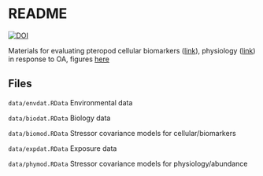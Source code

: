 # README

[![DOI](https://zenodo.org/badge/123340327.svg)](https://zenodo.org/badge/latestdoi/123340327)

Materials for evaluating pteropod cellular biomarkers ([link](https://sccwrp.shinyapps.io/Pteropod_biomarker/biomark.Rmd)),
physiology ([link](https://sccwrp.shinyapps.io/Pteropod_biomarker/physio.Rmd)) in response to OA, figures [here](https://fawda123.github.io/Pteropod_biomarker/figures.html)

## Files

`data/envdat.RData` Environmental data

`data/biodat.RData` Biology data

`data/biomod.RData` Stressor covariance models for cellular/biomarkers

`data/expdat.RData` Exposure data

`data/phymod.RData` Stressor covariance models for physiology/abundance